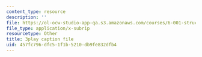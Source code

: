 ```yaml
---
content_type: resource
description: ''
file: https://ol-ocw-studio-app-qa.s3.amazonaws.com/courses/6-001-structure-and-interpretation-of-computer-programs-spring-2005/457fc796dfc51f1b5210db9fe832dfb4_Z8-qWEEwTCk.srt
file_type: application/x-subrip
resourcetype: Other
title: 3play caption file
uid: 457fc796-dfc5-1f1b-5210-db9fe832dfb4
---
```

